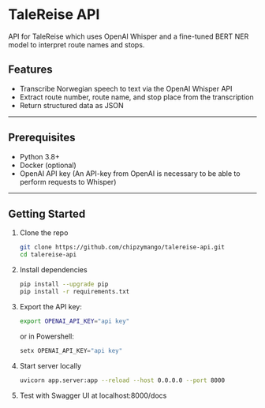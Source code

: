 # TaleReise API

API for TaleReise which uses OpenAI Whisper and a fine-tuned BERT NER model to interpret route names and stops.

## Features

- Transcribe Norwegian speech to text via the OpenAI Whisper API  
- Extract route number, route name, and stop place from the transcription  
- Return structured data as JSON

---

## Prerequisites

- Python 3.8+  
- Docker (optional)  
- OpenAI API key (An API-key from OpenAI is necessary to be able to perform requests to Whisper)

---

## Getting Started

1. Clone the repo  
   ```bash
   git clone https://github.com/chipzymango/talereise-api.git
   cd talereise-api


2. Install dependencies
    ```bash
    pip install --upgrade pip
    pip install -r requirements.txt
    

3. Export the API key:

    ```bash
    export OPENAI_API_KEY="api key"
    ```

    or in Powershell:
    ```powershell
    setx OPENAI_API_KEY="api key"
    ```

4. Start server locally
    ```bash
    uvicorn app.server:app --reload --host 0.0.0.0 --port 8000
    ```

5. Test with Swagger UI at localhost:8000/docs